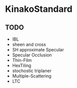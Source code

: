 # KinakoStandard

## TODO
- IBL
- sheen and cross
- SH approximate Specular
- Specular Occlusion
- Thin-Film
- HexTiling
- stochostic triplaner
- Multiple-Scattering
- LTC